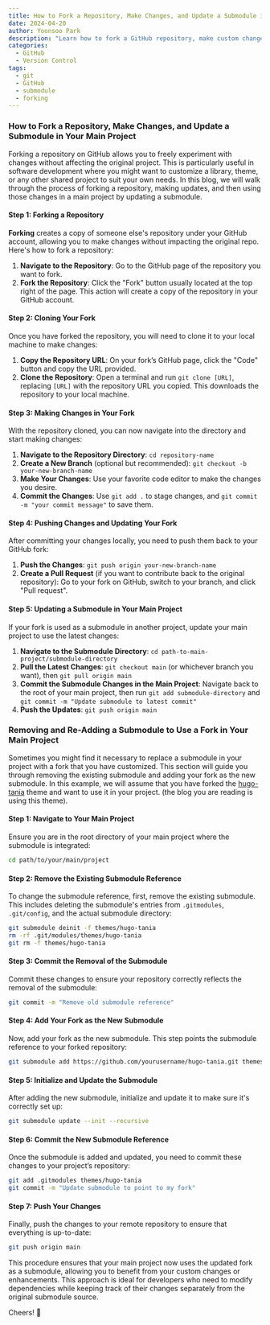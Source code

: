 ```yaml
---
title: How to Fork a Repository, Make Changes, and Update a Submodule in Your Main Project
date: 2024-04-20
author: Yoonsoo Park
description: "Learn how to fork a GitHub repository, make custom changes, and update a submodule in your main project to incorporate these modifications."
categories:
  - GitHub
  - Version Control
tags:
  - git
  - GitHub
  - submodule
  - forking
---
```


### How to Fork a Repository, Make Changes, and Update a Submodule in Your Main Project

Forking a repository on GitHub allows you to freely experiment with changes without affecting the original project. This is particularly useful in software development where you might want to customize a library, theme, or any other shared project to suit your own needs. In this blog, we will walk through the process of forking a repository, making updates, and then using those changes in a main project by updating a submodule.

#### **Step 1: Forking a Repository**

**Forking** creates a copy of someone else's repository under your GitHub account, allowing you to make changes without impacting the original repo. Here's how to fork a repository:

1. **Navigate to the Repository**: Go to the GitHub page of the repository you want to fork.
2. **Fork the Repository**: Click the "Fork" button usually located at the top right of the page. This action will create a copy of the repository in your GitHub account.

#### **Step 2: Cloning Your Fork**

Once you have forked the repository, you will need to clone it to your local machine to make changes:

1. **Copy the Repository URL**: On your fork’s GitHub page, click the "Code" button and copy the URL provided.
2. **Clone the Repository**: Open a terminal and run `git clone [URL]`, replacing `[URL]` with the repository URL you copied. This downloads the repository to your local machine.

#### **Step 3: Making Changes in Your Fork**

With the repository cloned, you can now navigate into the directory and start making changes:

1. **Navigate to the Repository Directory**: `cd repository-name`
2. **Create a New Branch** (optional but recommended): `git checkout -b your-new-branch-name`
3. **Make Your Changes**: Use your favorite code editor to make the changes you desire.
4. **Commit the Changes**: Use `git add .` to stage changes, and `git commit -m "your commit message"` to save them.

#### **Step 4: Pushing Changes and Updating Your Fork**

After committing your changes locally, you need to push them back to your GitHub fork:

1. **Push the Changes**: `git push origin your-new-branch-name`
2. **Create a Pull Request** (if you want to contribute back to the original repository): Go to your fork on GitHub, switch to your branch, and click "Pull request".

#### **Step 5: Updating a Submodule in Your Main Project**

If your fork is used as a submodule in another project, update your main project to use the latest changes:

1. **Navigate to the Submodule Directory**: `cd path-to-main-project/submodule-directory`
2. **Pull the Latest Changes**: `git checkout main` (or whichever branch you want), then `git pull origin main`
3. **Commit the Submodule Changes in the Main Project**: Navigate back to the root of your main project, then run `git add submodule-directory` and `git commit -m "Update submodule to latest commit"`
4. **Push the Updates**: `git push origin main`

### Removing and Re-Adding a Submodule to Use a Fork in Your Main Project

Sometimes you might find it necessary to replace a submodule in your project with a fork that you have customized. This section will guide you through removing the existing submodule and adding your fork as the new submodule. In this example, we will assume that you have forked the [hugo-tania](https://github.com/WingLim/hugo-tania) theme and want to use it in your project. (the blog you are reading is using this theme).

#### **Step 1: Navigate to Your Main Project**

Ensure you are in the root directory of your main project where the submodule is integrated:

```bash
cd path/to/your/main/project
```

#### **Step 2: Remove the Existing Submodule Reference**

To change the submodule reference, first, remove the existing submodule. This includes deleting the submodule's entries from `.gitmodules`, `.git/config`, and the actual submodule directory:

```bash
git submodule deinit -f themes/hugo-tania
rm -rf .git/modules/themes/hugo-tania
git rm -f themes/hugo-tania
```

#### **Step 3: Commit the Removal of the Submodule**

Commit these changes to ensure your repository correctly reflects the removal of the submodule:

```bash
git commit -m "Remove old submodule reference"
```

#### **Step 4: Add Your Fork as the New Submodule**

Now, add your fork as the new submodule. This step points the submodule reference to your forked repository:

```bash
git submodule add https://github.com/yourusername/hugo-tania.git themes/hugo-tania
```

#### **Step 5: Initialize and Update the Submodule**

After adding the new submodule, initialize and update it to make sure it's correctly set up:

```bash
git submodule update --init --recursive
```

#### **Step 6: Commit the New Submodule Reference**

Once the submodule is added and updated, you need to commit these changes to your project’s repository:

```bash
git add .gitmodules themes/hugo-tania
git commit -m "Update submodule to point to my fork"
```

#### **Step 7: Push Your Changes**

Finally, push the changes to your remote repository to ensure that everything is up-to-date:

```bash
git push origin main
```

This procedure ensures that your main project now uses the updated fork as a submodule, allowing you to benefit from your custom changes or enhancements. This approach is ideal for developers who need to modify dependencies while keeping track of their changes separately from the original submodule source.

Cheers! 🍺
